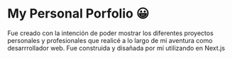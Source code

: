 # My Personal Porfolio 😀

Fue creado con la intención de poder mostrar los diferentes proyectos personales y profesionales que realicé a lo largo de mi aventura como desarrrollador web. Fue construida y disañada por mí utilizando en Next.js
